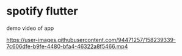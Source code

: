 # spotify flutter

demo video of app

https://user-images.githubusercontent.com/94471257/158239339-7c606dfe-b9fe-4480-bfa4-46322a8f5466.mp4

